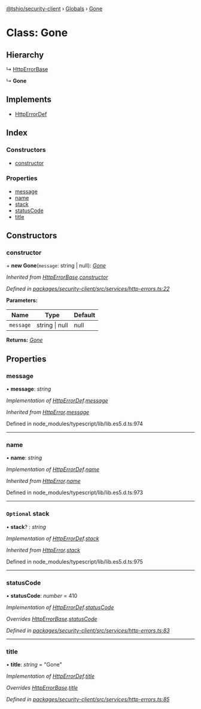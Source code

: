 [@tshio/security-client](../README.md) › [Globals](../globals.md) › [Gone](gone.md)

# Class: Gone

## Hierarchy

  ↳ [HttpErrorBase](httperrorbase.md)

  ↳ **Gone**

## Implements

* [HttpErrorDef](../interfaces/httperrordef.md)

## Index

### Constructors

* [constructor](gone.md#markdown-header-constructor)

### Properties

* [message](gone.md#markdown-header-message)
* [name](gone.md#markdown-header-name)
* [stack](gone.md#markdown-header-optional-stack)
* [statusCode](gone.md#markdown-header-statuscode)
* [title](gone.md#markdown-header-title)

## Constructors

###  constructor

\+ **new Gone**(`message`: string | null): *[Gone](gone.md)*

*Inherited from [HttpErrorBase](httperrorbase.md).[constructor](httperrorbase.md#markdown-header-constructor)*

*Defined in [packages/security-client/src/services/http-errors.ts:22](https://github.com/TheSoftwareHouse/rad-modules-tools/blob/afe5496/packages/security-client/src/services/http-errors.ts#L22)*

**Parameters:**

Name | Type | Default |
------ | ------ | ------ |
`message` | string &#124; null | null |

**Returns:** *[Gone](gone.md)*

## Properties

###  message

• **message**: *string*

*Implementation of [HttpErrorDef](../interfaces/httperrordef.md).[message](../interfaces/httperrordef.md#markdown-header-message)*

*Inherited from [HttpError](../interfaces/httperror.md).[message](../interfaces/httperror.md#markdown-header-message)*

Defined in node_modules/typescript/lib/lib.es5.d.ts:974

___

###  name

• **name**: *string*

*Implementation of [HttpErrorDef](../interfaces/httperrordef.md).[name](../interfaces/httperrordef.md#markdown-header-name)*

*Inherited from [HttpError](../interfaces/httperror.md).[name](../interfaces/httperror.md#markdown-header-name)*

Defined in node_modules/typescript/lib/lib.es5.d.ts:973

___

### `Optional` stack

• **stack**? : *string*

*Implementation of [HttpErrorDef](../interfaces/httperrordef.md).[stack](../interfaces/httperrordef.md#markdown-header-optional-stack)*

*Inherited from [HttpError](../interfaces/httperror.md).[stack](../interfaces/httperror.md#markdown-header-optional-stack)*

Defined in node_modules/typescript/lib/lib.es5.d.ts:975

___

###  statusCode

• **statusCode**: *number* = 410

*Implementation of [HttpErrorDef](../interfaces/httperrordef.md).[statusCode](../interfaces/httperrordef.md#markdown-header-statuscode)*

*Overrides [HttpErrorBase](httperrorbase.md).[statusCode](httperrorbase.md#markdown-header-statuscode)*

*Defined in [packages/security-client/src/services/http-errors.ts:83](https://github.com/TheSoftwareHouse/rad-modules-tools/blob/afe5496/packages/security-client/src/services/http-errors.ts#L83)*

___

###  title

• **title**: *string* = "Gone"

*Implementation of [HttpErrorDef](../interfaces/httperrordef.md).[title](../interfaces/httperrordef.md#markdown-header-title)*

*Overrides [HttpErrorBase](httperrorbase.md).[title](httperrorbase.md#markdown-header-title)*

*Defined in [packages/security-client/src/services/http-errors.ts:85](https://github.com/TheSoftwareHouse/rad-modules-tools/blob/afe5496/packages/security-client/src/services/http-errors.ts#L85)*
